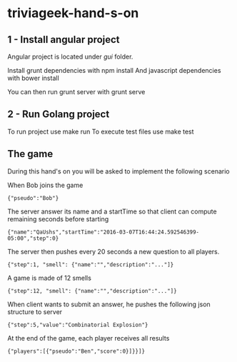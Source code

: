 # triviageek-hand-s-on

## 1 - Install angular project
Angular project is located under *gui* folder.

Install grunt dependencies with
  npm install
And javascript dependencies with
  bower install

You can then run grunt server with
  grunt serve

## 2 - Run Golang project

To run project use
  make run
To execute test files use
  make test

## The game

During this hand's on you will be asked to implement the following scenario

When Bob joins the game
 
    {"pseudo":"Bob"}

The server answer its name and a startTime so that client can compute remaining seconds before starting

    {"name":"QaUshs","startTime":"2016-03-07T16:44:24.592546399-05:00","step":0}

The server then pushes every 20 seconds a new question to all players. 

    {"step":1, "smell": {"name":"","description":"..."]}

A game is made of 12 smells

    {"step":12, "smell": {"name":"","description":"..."]}

When client wants to submit an answer, he pushes the following json structure to server

    {"step":5,"value":"Combinatorial Explosion"}

At the end of the game, each player receives all results

    {"players":[{"pseudo":"Ben","score":0}]}}]}

